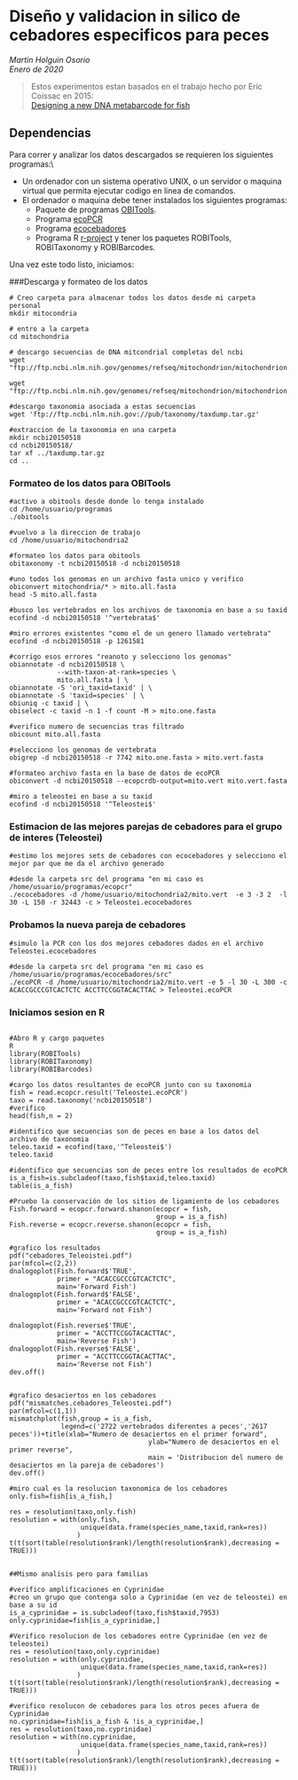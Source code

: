 # Diseño y validacion in silico de cebadores especificos para peces

_Martin Holguin Osorio_\
_Enero de 2020_ 

>Estos experimentos estan basados en el trabajo hecho por Eric Coissac en 2015:\
>[Designing a new DNA metabarcode for fish](https://metabarcoding.org/IMG/html/primerdesign.html)

## Dependencias

Para correr y analizar los datos descargados se requieren los siguientes programas:\
* Un ordenador con un sistema operativo UNIX, o un servidor o maquina virtual que permita ejecutar codigo en linea de comandos.
* El ordenador o maquina debe tener instalados los siguientes programas:
    * Paquete de programas [OBITools](https://pythonhosted.org/OBITools/welcome.html#installing-the-obitools).
    * Programa [ecoPCR](https://git.metabarcoding.org/obitools/ecopcr/-/wikis/home)
    * Programa [ecocebadores](https://git.metabarcoding.org/obitools/ecocebadores/-/wikis/home)
    * Programa R [r-project](https://www.r-project.org/) y tener los paquetes ROBITools, ROBITaxonomy y ROBIBarcodes.

Una vez este todo listo, iniciamos:

###Descarga y formateo de los datos
```
# Creo carpeta para almacenar todos los datos desde mi carpeta personal
mkdir mitocondria

# entro a la carpeta
cd mitochondria

# descargo secuencias de DNA mitcondrial completas del ncbi
wget "ftp://ftp.ncbi.nlm.nih.gov/genomes/refseq/mitochondrion/mitochondrion.1.genomic.gbff.gz"

wget "ftp://ftp.ncbi.nlm.nih.gov/genomes/refseq/mitochondrion/mitochondrion.2.genomic.gbff.gz"

#descargo taxonomia asociada a estas secuencias
wget 'ftp://ftp.ncbi.nlm.nih.gov://pub/taxonomy/taxdump.tar.gz'

#extraccion de la taxonomia en una carpeta 
mkdir ncbi20150518
cd ncbi20150518/
tar xf ../taxdump.tar.gz
cd ..
```

### Formateo de los datos para OBITools

```
#activo a obitools desde donde lo tenga instalado
cd /home/usuario/programas
./obitools

#vuelvo a la direccion de trabajo
cd /home/usuario/mitochondria2

#formateo los datos para obitools
obitaxonomy -t ncbi20150518 -d ncbi20150518

#uno todos los genomas en un archivo fasta unico y verifico
obiconvert mitochondria/* > mito.all.fasta
head -5 mito.all.fasta

#busco los vertebrados en los archivos de taxonomia en base a su taxid
ecofind -d ncbi20150518 '^vertebrata$'

#miro errores existentes "como el de un genero llamado vertebrata"
ecofind -d ncbi20150518 -p 1261581

#corrigo esos errores "reanoto y selecciono los genomas"
obiannotate -d ncbi20150518 \
            --with-taxon-at-rank=species \
            mito.all.fasta | \
obiannotate -S 'ori_taxid=taxid' | \
obiannotate -S 'taxid=species' | \
obiuniq -c taxid | \
obiselect -c taxid -n 1 -f count -M > mito.one.fasta

#verifico numero de secuencias tras filtrado
obicount mito.all.fasta

#selecciono los genomas de vertebrata
obigrep -d ncbi20150518 -r 7742 mito.one.fasta > mito.vert.fasta

#formateo archivo fasta en la base de datos de ecoPCR
obiconvert -d ncbi20150518 --ecopcrdb-output=mito.vert mito.vert.fasta

#miro a teleostei en base a su taxid
ecofind -d ncbi20150518 '^Teleostei$'
```

### Estimacion de las mejores parejas de cebadores para el grupo de interes (Teleostei)

```
#estimo los mejores sets de cebadores con ecocebadores y selecciono el mejor par que me da el archivo generado

#desde la carpeta src del programa "en mi caso es /home/usuario/programas/ecopcr"
./ecocebadores -d /home/usuario/mitochondria2/mito.vert  -e 3 -3 2  -l 30 -L 150 -r 32443 -c > Teleostei.ecocebadores
```

### Probamos la nueva pareja de cebadores

```
#simulo la PCR con los dos mejores cebadores dados en el archivo Teleostei.ecocebadores 

#desde la carpeta src del programa "en mi caso es /home/usuario/programas/ecocebadores/src"
./ecoPCR -d /home/usuario/mitochondria2/mito.vert -e 5 -l 30 -L 300 -c ACACCGCCCGTCACTCTC ACCTTCCGGTACACTTAC > Teleostei.ecoPCR
```

### Iniciamos sesion en R


```

#Abro R y cargo paquetes
R
library(ROBITools)
library(ROBITaxonomy)
library(ROBIBarcodes)

#cargo los datos resultantes de ecoPCR junto con su taxonomia
fish = read.ecopcr.result('Teleostei.ecoPCR')
taxo = read.taxonomy('ncbi20150518')
#verifico
head(fish,n = 2)

#identifico que secuencias son de peces en base a los datos del archivo de taxonomia
teleo.taxid = ecofind(taxo,'^Teleostei$')
teleo.taxid

#identifico que secuencias son de peces entre los resultados de ecoPCR
is_a_fish=is.subcladeof(taxo,fish$taxid,teleo.taxid)
table(is_a_fish)

#Pruebo la conservación de los sitios de ligamiento de los cebadores
Fish.forward = ecopcr.forward.shanon(ecopcr = fish,
                                     group = is_a_fish)
Fish.reverse = ecopcr.reverse.shanon(ecopcr = fish,
                                     group = is_a_fish)
									 
#grafico los resultados
pdf("cebadores_Teleoistei.pdf")
par(mfcol=c(2,2))
dnalogoplot(Fish.forward$'TRUE',
            primer = "ACACCGCCCGTCACTCTC",
            main='Forward Fish')
dnalogoplot(Fish.forward$'FALSE',
            primer = "ACACCGCCCGTCACTCTC",
            main='Forward not Fish')

dnalogoplot(Fish.reverse$'TRUE',
            primer = "ACCTTCCGGTACACTTAC",
            main='Reverse Fish')
dnalogoplot(Fish.reverse$'FALSE',
            primer = "ACCTTCCGGTACACTTAC",
            main='Reverse not Fish')
dev.off()			

			
#grafico desaciertos en los cebadores
pdf("mismatches.cebadores_Teleostei.pdf")
par(mfcol=c(1,1))
mismatchplot(fish,group = is_a_fish,
             legend=c('2722 vertebrados diferentes a peces','2617 peces'))+title(xlab="Numero de desaciertos en el primer forward", 
                                   ylab="Numero de desaciertos en el primer reverse",
                                   main = 'Distribucion del numero de desaciertos en la pareja de cebadores')
dev.off()			 
			 
#miro cual es la resolucion taxonomica de los cebadores	
only.fish=fish[is_a_fish,]

res = resolution(taxo,only.fish)
resolution = with(only.fish,
                  unique(data.frame(species_name,taxid,rank=res))
                 )
t(t(sort(table(resolution$rank)/length(resolution$rank),decreasing = TRUE)))


##Mismo analisis pero para familias

#verifico amplificaciones en Cyprinidae
#creo un grupo que contenga solo a Cyprinidae (en vez de teleostei) en base a su id
is_a_cyprinidae = is.subcladeof(taxo,fish$taxid,7953)
only.cyprinidae=fish[is_a_cyprinidae,]

#Verifico resolucion de los cebadores entre Cyprinidae (en vez de teleostei)
res = resolution(taxo,only.cyprinidae)
resolution = with(only.cyprinidae,
                  unique(data.frame(species_name,taxid,rank=res))
                 )
t(t(sort(table(resolution$rank)/length(resolution$rank),decreasing = TRUE)))

#verifico resolucon de cebadores para los otros peces afuera de Cyprinidae
no.cyprinidae=fish[is_a_fish & !is_a_cyprinidae,]
res = resolution(taxo,no.cyprinidae)
resolution = with(no.cyprinidae,
                  unique(data.frame(species_name,taxid,rank=res))
                 )
t(t(sort(table(resolution$rank)/length(resolution$rank),decreasing = TRUE)))
```
